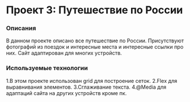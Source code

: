 # Проект 3: Путешествие по России

### Описания
В данном проекте описано все путешествие по России. 
Присутствуют фотографий из поездок и интересные места и интересные ссылки про них. 
Сайт адаптирован для многих устройств.


### Используемые технологии
1.В этом проекте использован grid для построение сеток. 
2.Flex для выравнивания элементов. 
3.Сглаживание текста. 
4.@Media для адаптаций сайта на других устройств кроме пк.


